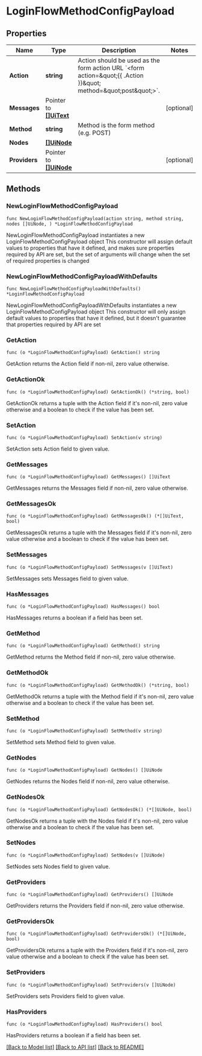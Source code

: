 # LoginFlowMethodConfigPayload

## Properties

Name | Type | Description | Notes
------------ | ------------- | ------------- | -------------
**Action** | **string** | Action should be used as the form action URL &#x60;&lt;form action&#x3D;\&quot;{{ .Action }}\&quot; method&#x3D;\&quot;post\&quot;&gt;&#x60;. | 
**Messages** | Pointer to [**[]UiText**](UiText.md) |  | [optional] 
**Method** | **string** | Method is the form method (e.g. POST) | 
**Nodes** | [**[]UiNode**](UiNode.md) |  | 
**Providers** | Pointer to [**[]UiNode**](UiNode.md) |  | [optional] 

## Methods

### NewLoginFlowMethodConfigPayload

`func NewLoginFlowMethodConfigPayload(action string, method string, nodes []UiNode, ) *LoginFlowMethodConfigPayload`

NewLoginFlowMethodConfigPayload instantiates a new LoginFlowMethodConfigPayload object
This constructor will assign default values to properties that have it defined,
and makes sure properties required by API are set, but the set of arguments
will change when the set of required properties is changed

### NewLoginFlowMethodConfigPayloadWithDefaults

`func NewLoginFlowMethodConfigPayloadWithDefaults() *LoginFlowMethodConfigPayload`

NewLoginFlowMethodConfigPayloadWithDefaults instantiates a new LoginFlowMethodConfigPayload object
This constructor will only assign default values to properties that have it defined,
but it doesn't guarantee that properties required by API are set

### GetAction

`func (o *LoginFlowMethodConfigPayload) GetAction() string`

GetAction returns the Action field if non-nil, zero value otherwise.

### GetActionOk

`func (o *LoginFlowMethodConfigPayload) GetActionOk() (*string, bool)`

GetActionOk returns a tuple with the Action field if it's non-nil, zero value otherwise
and a boolean to check if the value has been set.

### SetAction

`func (o *LoginFlowMethodConfigPayload) SetAction(v string)`

SetAction sets Action field to given value.


### GetMessages

`func (o *LoginFlowMethodConfigPayload) GetMessages() []UiText`

GetMessages returns the Messages field if non-nil, zero value otherwise.

### GetMessagesOk

`func (o *LoginFlowMethodConfigPayload) GetMessagesOk() (*[]UiText, bool)`

GetMessagesOk returns a tuple with the Messages field if it's non-nil, zero value otherwise
and a boolean to check if the value has been set.

### SetMessages

`func (o *LoginFlowMethodConfigPayload) SetMessages(v []UiText)`

SetMessages sets Messages field to given value.

### HasMessages

`func (o *LoginFlowMethodConfigPayload) HasMessages() bool`

HasMessages returns a boolean if a field has been set.

### GetMethod

`func (o *LoginFlowMethodConfigPayload) GetMethod() string`

GetMethod returns the Method field if non-nil, zero value otherwise.

### GetMethodOk

`func (o *LoginFlowMethodConfigPayload) GetMethodOk() (*string, bool)`

GetMethodOk returns a tuple with the Method field if it's non-nil, zero value otherwise
and a boolean to check if the value has been set.

### SetMethod

`func (o *LoginFlowMethodConfigPayload) SetMethod(v string)`

SetMethod sets Method field to given value.


### GetNodes

`func (o *LoginFlowMethodConfigPayload) GetNodes() []UiNode`

GetNodes returns the Nodes field if non-nil, zero value otherwise.

### GetNodesOk

`func (o *LoginFlowMethodConfigPayload) GetNodesOk() (*[]UiNode, bool)`

GetNodesOk returns a tuple with the Nodes field if it's non-nil, zero value otherwise
and a boolean to check if the value has been set.

### SetNodes

`func (o *LoginFlowMethodConfigPayload) SetNodes(v []UiNode)`

SetNodes sets Nodes field to given value.


### GetProviders

`func (o *LoginFlowMethodConfigPayload) GetProviders() []UiNode`

GetProviders returns the Providers field if non-nil, zero value otherwise.

### GetProvidersOk

`func (o *LoginFlowMethodConfigPayload) GetProvidersOk() (*[]UiNode, bool)`

GetProvidersOk returns a tuple with the Providers field if it's non-nil, zero value otherwise
and a boolean to check if the value has been set.

### SetProviders

`func (o *LoginFlowMethodConfigPayload) SetProviders(v []UiNode)`

SetProviders sets Providers field to given value.

### HasProviders

`func (o *LoginFlowMethodConfigPayload) HasProviders() bool`

HasProviders returns a boolean if a field has been set.


[[Back to Model list]](../README.md#documentation-for-models) [[Back to API list]](../README.md#documentation-for-api-endpoints) [[Back to README]](../README.md)


